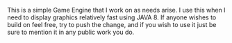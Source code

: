This is a simple Game Engine that I work on as needs arise. I use this when I need to display graphics relatively fast using JAVA 8. If anyone wishes to build on feel free, try to push the change, and if you wish to use it just be sure to mention it in any public work you do.